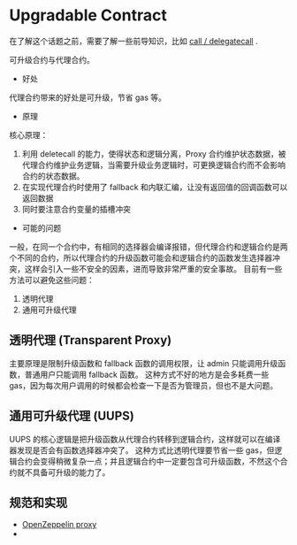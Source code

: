 # Upgradable Contract

在了解这个话题之前，需要了解一些前导知识，比如 [call / delegatecall](contract-call.md) .

可升级合约与代理合约。

- 好处

代理合约带来的好处是可升级，节省 gas 等。

- 原理

核心原理：

1. 利用 deletecall 的能力，使得状态和逻辑分离，Proxy 合约维护状态数据，被代理合约维护业务逻辑，当需要升级业务逻辑时，可更换逻辑合约而不会影响合约的状态数据。
2. 在实现代理合约时使用了 fallback 和内联汇编，让没有返回值的回调函数可以返回数据
3. 同时要注意合约变量的插槽冲突

- 可能的问题

一般，在同一个合约中，有相同的选择器会编译报错，但代理合约和逻辑合约是两个不同的合约，所以代理合约的升级函数可能会和逻辑合约的函数发生选择器冲突，这样会引入一些不安全的因素，进而导致非常严重的安全事故。
目前有一些方法可以避免这些问题：

1. 透明代理
2. 通用可升级代理

## 透明代理 (Transparent Proxy)

主要原理是限制升级函数和 fallback 函数的调用权限，让 admin 只能调用升级函数，普通用户只能调用 fallback 函数。
这种方式不好的地方是会多耗费一些 gas，因为每次用户调用的时候都会检查一下是否为管理员，但也不是大问题。

## 通用可升级代理 (UUPS)

UUPS 的核心逻辑是把升级函数从代理合约转移到逻辑合约，这样就可以在编译器发现是否会有函数选择器冲突了。
这种方式比透明代理要节省一些 gas，但逻辑合约会变得稍微复杂一点；并且逻辑合约中一定要包含可升级函数，不然这个合约就不具备可升级的能力了。

## 规范和实现

- [OpenZeppelin proxy](https://docs.openzeppelin.com/upgrades-plugins/1.x/proxies)
- 



